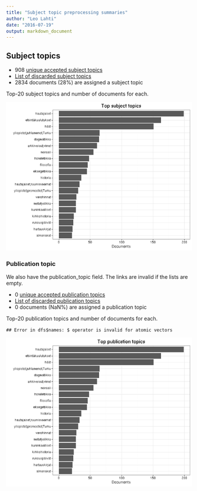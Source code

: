 ```yaml
---
title: "Subject topic preprocessing summaries"
author: "Leo Lahti"
date: "2016-07-19"
output: markdown_document
---
```


## Subject topics



  * 908 [unique accepted subject topics](output.tables/subject_topic_accepted.csv)
  * [List of discarded subject topics](output.tables/subject_topic_discarded.csv)
  * 2834 documents (28%) are assigned a subject topic 


Top-20 subject topics and number of documents for each.

![plot of chunk summarytopics22](figure/summarytopics22-1.png)

### Publication topic

We also have the publication_topic field. The links are invalid if the lists are empty.



  * 0 [unique accepted publication topics](output.tables/publication_topic_accepted.csv)
  * [List of discarded publication topics](output.tables/publication_topic_discarded.csv)
  * 0 documents (NaN%) are assigned a publication topic 


Top-20 publication topics and number of documents for each.


```
## Error in dfs$names: $ operator is invalid for atomic vectors
```

![plot of chunk summarytopics223](figure/summarytopics223-1.png)
